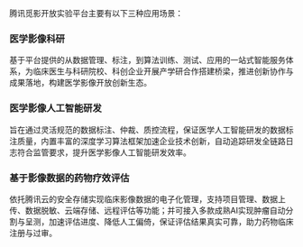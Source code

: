 ﻿腾讯觅影开放实验平台主要有以下三种应用场景：

### 医学影像科研
基于平台提供的从数据管理、标注，到算法训练、测试、应用的一站式智能服务体系，为临床医生与科研院校、科创企业开展产学研合作搭建桥梁，推进创新协作与成果落地，构建医学影像开放创新生态。

### 医学影像人工智能研发
旨在通过灵活规范的数据标注、仲裁、质控流程，保证医学人工智能研发的数据标注质量，内置丰富的深度学习算法框架加速企业技术创新，自动追踪研发全链路日志符合监管要求，提升医学影像人工智能研发效率。

### 基于影像数据的药物疗效评估
依托腾讯云的安全存储实现临床影像数据的电子化管理，支持项目管理、数据上传、数据脱敏、云端存储、远程评估等功能；并可接入多款成熟AI实现肿瘤自动分割与呈测，加速评估进度、降低人工偏倚，保证评估结果真实可靠，助力药物临床注册与过审。